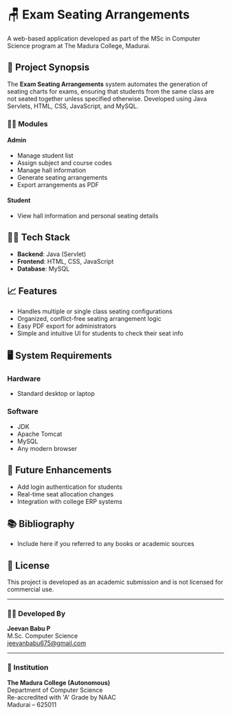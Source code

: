 # 🪑 Exam Seating Arrangements

A web-based application developed as part of the MSc in Computer Science program at The Madura College, Madurai.

## 📌 Project Synopsis

The **Exam Seating Arrangements** system automates the generation of seating charts for exams, ensuring that students from the same class are not seated together unless specified otherwise. Developed using Java Servlets, HTML, CSS, JavaScript, and MySQL.

### 👨‍💼 Modules

#### Admin
- Manage student list
- Assign subject and course codes
- Manage hall information
- Generate seating arrangements
- Export arrangements as PDF

#### Student
- View hall information and personal seating details

## 🧑‍💻 Tech Stack

- **Backend**: Java (Servlet)
- **Frontend**: HTML, CSS, JavaScript
- **Database**: MySQL

## 📈 Features
- Handles multiple or single class seating configurations
- Organized, conflict-free seating arrangement logic
- Easy PDF export for administrators
- Simple and intuitive UI for students to check their seat info

## 🖥 System Requirements

### Hardware
- Standard desktop or laptop

### Software
- JDK
- Apache Tomcat
- MySQL
- Any modern browser

## 🧠 Future Enhancements
- Add login authentication for students 
- Real-time seat allocation changes
- Integration with college ERP systems

## 📚 Bibliography
- Include here if you referred to any books or academic sources

## 📄 License
This project is developed as an academic submission and is not licensed for commercial use.

---

### 🙋‍♂️ Developed By
**Jeevan Babu P**  
M.Sc. Computer Science  
[jeevanbabu675@gmail.com](mailto:jeevanbabu675@gmail.com)

---

### 🏫 Institution
**The Madura College (Autonomous)**  
Department of Computer Science  
Re-accredited with 'A' Grade by NAAC  
Madurai – 625011


